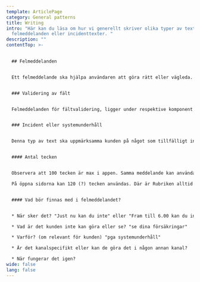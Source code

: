 ```yaml
---
template: ArticlePage
category: General patterns
title: Writing
intro: "Här kan du läsa om hur vi generellt skriver olika typer av texter, som
  felmeddelanden eller incidenttexter. "
description: ""
contentTop: >-
  

  ## Felmeddelanden


  Ett felmeddelande ska hjälpa användaren att göra rätt eller vägleda. Vad har hänt? Och vad kan användaren göra nu? Guida, hjälp och tipsa! Tonen är viktig, var vänlig och framförallt när det är vårt fel – var ödmjuk.


  ### Validering av fält 


  Felmeddelanden för fältvalidering, ligger under respektive komponent under [Forms](https://lf-digitala-kanaler.github.io/components/web/forms).


  ### Incident eller systemunderhåll


  Denna typ av text ska uppmärksamma kunden på något som tillfälligt inte fungerar eller går att använda som vanligt. Meddelandet skriva ofta i komponenten [Alert](https://lf-digitala-kanaler.github.io/components/web/system-display/alert). Det som på öppna sidor i Episerver heter Viktigt meddelande under Arkiv för startsidan eller på respektive produktsida. 


  #### Antal tecken


  Observera att 100 tecken är max i appen. Samma meddelande kan användas på Mina sidor. \

  På öppna sidorna kan 120 (?) tecken användas. Där är Rubriken alltid Viktigt meddelande (även på produktsidorna?)


  #### Vad bör finnas med i felmeddelandet? 


  * När sker det? "Just nu kan du inte" eller "Fram till 6.00 kan du inte" (om meddelande publiceras när det sker) eller "På lördag 18-24" (om det publiceras efter)

  * Vad är det kunden inte kan göra eller se? "se dina försäkringar"

  * Varför? (om relevant för kunden) "pga systemunderhåll"

  * Är det kanalspecifikt eller kan de göra det i någon annan kanal? 

  * När fungerar det igen?
wide: false
lang: false
---
```

